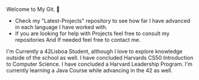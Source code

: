 Welcome to My Git. 👋

 - Check my "Latest-Projects" repository to see how far I have advanced in each language I have worked with.
 - If you are looking for help with Projects feel free to consult my repositories And If needed feel free to contact me.
 
  I'm Currently a 42Lisboa Student, although I love to explore knowledge outside of the school as well.
  I have concluded Harvards CS50 Introduction to Computer Science.
  I have concluded a Harvard Leadership Program.
  I'm currently learning a Java Course while advancing in the 42 as well.
